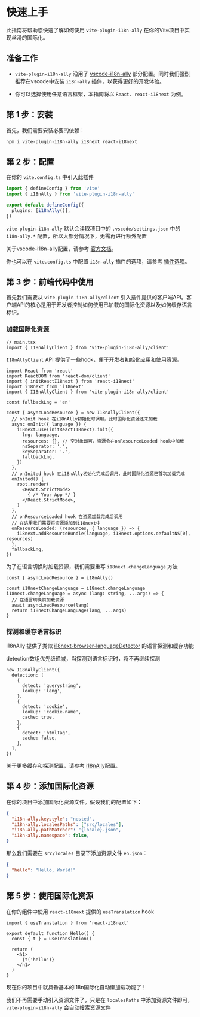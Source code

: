 # 快速上手

此指南将帮助您快速了解如何使用 `vite-plugin-i18n-ally` 在你的Vite项目中实现丝滑的国际化。

## 准备工作

- `vite-plugin-i18n-ally` 沿用了 [vscode-i18n-ally](https://github.com/lokalise/i18n-ally/blob/main/README.zh-CN.md) 部分配置。同时我们强烈推荐在vscode中安装 `i18n-ally` 插件，以获得更好的开发体验。

- 你可以选择使用任意语言框架，本指南将以 `React`、`react-i18next` 为例。

## 第 1 步：安装

首先，我们需要安装必要的依赖：

```bash
npm i vite-plugin-i18n-ally i18next react-i18next
```

## 第 2 步：配置

在你的 `vite.config.ts` 中引入此插件

```ts
import { defineConfig } from 'vite'
import { i18nAlly } from 'vite-plugin-i18n-ally'

export default defineConfig({
  plugins: [i18nAlly()],
})
```

`vite-plugin-i18n-ally` 默认会读取项目中的 `.vscode/settings.json` 中的 `i18n-ally.*` 配置，所以大部分情况下，无需再进行额外配置

关于vscode-i18n-ally配置，请参考 [官方文档](https://github.com/lokalise/i18n-ally/wiki/Configurations)。


你也可以在 `vite.config.ts` 中配置 `i18n-ally` 插件的选项，请参考 [插件选项](/zh/reference/plugin-options)。

## 第 3 步：前端代码中使用

首先我们需要从 `vite-plugin-i18n-ally/client` 引入插件提供的客户端API。客户端API的核心是用于开发者控制如何使用已加载的国际化资源以及如何缓存语言标识。

### 加载国际化资源

```tsx
// main.tsx
import { I18nAllyClient } from 'vite-plugin-i18n-ally/client'
```

`I18nAllyClient` API 提供了一些hook，便于开发者初始化应用和使用资源。

```tsx
import React from 'react'
import ReactDOM from 'react-dom/client'
import { initReactI18next } from 'react-i18next'
import i18next from 'i18next'
import { I18nAllyClient } from 'vite-plugin-i18n-ally/client'

const fallbackLng = 'en'

const { asyncLoadResource } = new I18nAllyClient({
  // onInit hook 在i18nAlly初始化时调用，此时国际化资源还未加载
  async onInit({ language }) {
    i18next.use(initReactI18next).init({
      lng: language,
      resources: {}, // 空对象即可，资源会在onResourceLoaded hook中加载
      nsSeparator: '.',
      keySeparator: '.',
      fallbackLng,
    })
  },
  // onInited hook 在i18nAlly初始化完成后调用，此时国际化资源已首次加载完成
  onInited() {
    root.render(
      <React.StrictMode>
        { /* Your App */ }
      </React.StrictMode>,
    )
  },
  // onResourceLoaded hook 在资源加载完成后调用
  // 在这里我们需要将资源添加到i18next中
  onResourceLoaded: (resources, { language }) => {
    i18next.addResourceBundle(language, i18next.options.defaultNS[0], resources)
  },
  fallbackLng,
})
```

为了在语言切换时加载资源，我们需要重写 `i18next.changeLanguage` 方法

```tsx{3-8}
const { asyncLoadResource } = i18nAlly()

const i18nextChangeLanguage = i18next.changeLanguage
i18next.changeLanguage = async (lang: string, ...args) => {
  // 在语言切换前加载资源
  await asyncLoadResource(lang)
  return i18nextChangeLanguage(lang, ...args)
}
```

### 探测和缓存语言标识

i18nAlly 提供了类似 [i18next-browser-languageDetector](https://github.com/i18next/i18next-browser-languageDetector) 的语言探测和缓存功能

detection数组优先级递减，当探测到语言标识时，将不再继续探测

```tsx
new I18nAllyClient({
  detection: [
    {
      detect: 'querystring',
      lookup: 'lang',
    },
    {
      detect: 'cookie',
      lookup: 'cookie-name',
      cache: true,
    },
    {
      detect: 'htmlTag',
      cache: false,
    },
  ],
})
```

关于更多缓存和探测配置，请参考 [i18nAlly配置](../reference/i18n-ally-client)。

## 第 4 步：添加国际化资源

在你的项目中添加国际化资源文件。假设我们的配置如下：

```json
{
  "i18n-ally.keystyle": "nested",
  "i18n-ally.localesPaths": ["src/locales"],
  "i18n-ally.pathMatcher": "{locale}.json",
  "i18n-ally.namespace": false,
}
```

那么我们需要在 `src/locales` 目录下添加资源文件 `en.json`：

```json
{
  "hello": "Hello, World!"
}
```

## 第 5 步：使用国际化资源

在你的组件中使用 `react-i18next` 提供的 `useTranslation` hook

```tsx
import { useTranslation } from 'react-i18next'

export default function Hello() {
  const { t } = useTranslation()

  return (
    <h1>
      {t('hello')}
    </h1>
  )
}
```


现在你的项目中就具备基本的i18n国际化自动懒加载功能了！

我们不再需要手动引入资源文件了，只是在 `localesPaths` 中添加资源文件即可，`vite-plugin-i18n-ally` 会自动搜索资源文件
